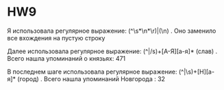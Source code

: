 # HW9
Я использовала регулярное выражение: (^\s*\n*\r)|(\n) . Оно заменило все вхождения на пустую строку

Далее использовала регулярное выражение: (^|/s)+[A-Я][а-я]* (слав) . Всего нашла упоминаний о князьях: 471

В последнем шаге использовала регулярное выражение: (^|\s)+[Н][а-я]* (город) . Всего нашла упоминаний Новгорода : 32

